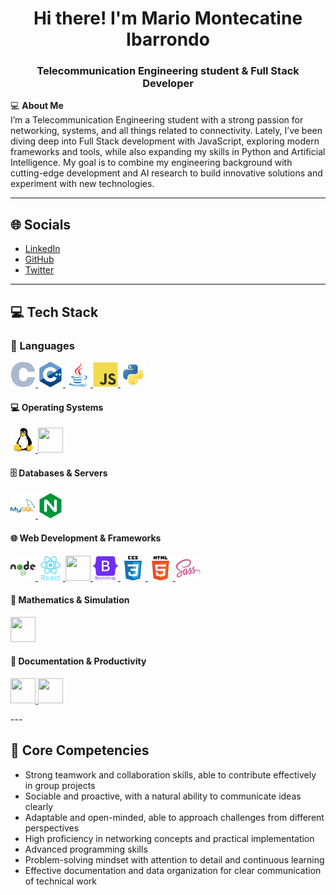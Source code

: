 <h1 align="center">Hi there! I'm Mario Montecatine Ibarrondo</h1>
<h3 align="center">Telecommunication Engineering student & Full Stack Developer</h3>

💻 **About Me**  
I’m a Telecommunication Engineering student with a strong passion for networking, systems, and all things related to connectivity. Lately, I’ve been diving deep into Full Stack development with JavaScript, exploring modern frameworks and tools, while also expanding my skills in Python and Artificial Intelligence. My goal is to combine my engineering background with cutting-edge development and AI research to build innovative solutions and experiment with new technologies.  

---

## 🌐 Socials
<!-- Add your social links here -->
- [LinkedIn](#)
- [GitHub](#)
- [Twitter](#)

---

## 💻 Tech Stack

### 🧠 Languages
<p align="left">
 <a href="https://www.cprogramming.com/" target="_blank" rel="noreferrer"> <img src="https://raw.githubusercontent.com/devicons/devicon/master/icons/c/c-original.svg" width="40" height="40"/> </a>
 <a href="https://www.w3schools.com/cpp/" target="_blank" rel="noreferrer"> <img src="https://raw.githubusercontent.com/devicons/devicon/master/icons/cplusplus/cplusplus-original.svg" width="40" height="40"/> </a>
 <a href="https://www.java.com" target="_blank" rel="noreferrer"> <img src="https://raw.githubusercontent.com/devicons/devicon/master/icons/java/java-original.svg" width="40" height="40"/> </a>
 <a href="https://developer.mozilla.org/en-US/docs/Web/JavaScript" target="_blank" rel="noreferrer"> <img src="https://raw.githubusercontent.com/devicons/devicon/master/icons/javascript/javascript-original.svg" width="40" height="40"/> </a>
 <a href="https://www.python.org" target="_blank" rel="noreferrer"> <img src="https://raw.githubusercontent.com/devicons/devicon/master/icons/python/python-original.svg" width="40" height="40"/> </a>
</p>

#### 💻 Operating Systems
<p align="left">
 <a href="https://www.linux.org/" target="_blank" rel="noreferrer"> <img src="https://raw.githubusercontent.com/devicons/devicon/master/icons/linux/linux-original.svg" width="40" height="40"/> </a>
 <a href="https://www.microsoft.com/windows" target="_blank" rel="noreferrer"> <img src="https://upload.wikimedia.org/wikipedia/commons/5/5f/Windows_logo_-_2021.svg" width="40" height="40"/> </a>
</p>

#### 🗄 Databases & Servers
<p align="left">
 <a href="https://www.mysql.com/" target="_blank" rel="noreferrer"> <img src="https://raw.githubusercontent.com/devicons/devicon/master/icons/mysql/mysql-original-wordmark.svg" width="40" height="40"/> </a>
 <a href="https://www.nginx.com" target="_blank" rel="noreferrer"> <img src="https://raw.githubusercontent.com/devicons/devicon/master/icons/nginx/nginx-original.svg" width="40" height="40"/> </a>
</p>

#### 🌐 Web Development & Frameworks
<p align="left">
 <a href="https://nodejs.org" target="_blank" rel="noreferrer"> <img src="https://raw.githubusercontent.com/devicons/devicon/master/icons/nodejs/nodejs-original-wordmark.svg" width="40" height="40"/> </a>
 <a href="https://reactjs.org/" target="_blank" rel="noreferrer"> <img src="https://raw.githubusercontent.com/devicons/devicon/master/icons/react/react-original-wordmark.svg" width="40" height="40"/> </a>
 <a href="https://reactnative.dev/" target="_blank" rel="noreferrer"> <img src="https://reactnative.dev/img/header_logo.svg" width="40" height="40"/> </a>
 <a href="https://getbootstrap.com" target="_blank" rel="noreferrer"> <img src="https://raw.githubusercontent.com/devicons/devicon/master/icons/bootstrap/bootstrap-plain-wordmark.svg" width="40" height="40"/> </a>
 <a href="https://www.w3schools.com/css/" target="_blank" rel="noreferrer"> <img src="https://raw.githubusercontent.com/devicons/devicon/master/icons/css3/css3-original-wordmark.svg" width="40" height="40"/> </a>
 <a href="https://www.w3.org/html/" target="_blank" rel="noreferrer"> <img src="https://raw.githubusercontent.com/devicons/devicon/master/icons/html5/html5-original-wordmark.svg" width="40" height="40"/> </a>
 <a href="https://sass-lang.com" target="_blank" rel="noreferrer"> <img src="https://raw.githubusercontent.com/devicons/devicon/master/icons/sass/sass-original.svg" width="40" height="40"/> </a>
</p>

#### 🧮 Mathematics & Simulation
<p align="left">
 <a href="https://www.mathworks.com/products/matlab.html" target="_blank" rel="noreferrer"> <img src="https://upload.wikimedia.org/wikipedia/commons/2/21/Matlab_Logo.png" width="40" height="40"/> </a>
</p>

#### 📄 Documentation & Productivity
<p align="left">
 <a href="https://www.latex-project.org/" target="_blank" rel="noreferrer"> <img src="https://upload.wikimedia.org/wikipedia/commons/9/92/LaTeX_logo.svg" width="40" height="40"/> </a>
 <a href="https://www.microsoft.com/microsoft-365" target="_blank" rel="noreferrer"> <img src="https://upload.wikimedia.org/wikipedia/commons/4/4e/Microsoft_Office_2013-2019_logo.svg" width="40" height="40"/> </a>
</p>
---

## 🧩 Core Competencies
- Strong teamwork and collaboration skills, able to contribute effectively in group projects  
- Sociable and proactive, with a natural ability to communicate ideas clearly  
- Adaptable and open-minded, able to approach challenges from different perspectives  
- High proficiency in networking concepts and practical implementation  
- Advanced programming skills 
- Problem-solving mindset with attention to detail and continuous learning  
- Effective documentation and data organization for clear communication of technical work

